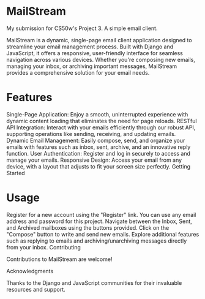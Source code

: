 # MailStream
My submission for CS50w's Project 3. A simple email client. 

MailStream is a dynamic, single-page email client application designed to streamline your email management process. Built with Django and JavaScript, it offers a responsive, user-friendly interface for seamless navigation across various devices. Whether you're composing new emails, managing your inbox, or archiving important messages, MailStream provides a comprehensive solution for your email needs.

# Features

Single-Page Application: Enjoy a smooth, uninterrupted experience with dynamic content loading that eliminates the need for page reloads.
RESTful API Integration: Interact with your emails efficiently through our robust API, supporting operations like sending, receiving, and updating emails.
Dynamic Email Management: Easily compose, send, and organize your emails with features such as inbox, sent, archive, and an innovative reply function.
User Authentication: Register and log in securely to access and manage your emails.
Responsive Design: Access your email from any device, with a layout that adjusts to fit your screen size perfectly.
Getting Started

# Usage
Register for a new account using the "Register" link. You can use any email address and password for this project.
Navigate between the Inbox, Sent, and Archived mailboxes using the buttons provided.
Click on the "Compose" button to write and send new emails.
Explore additional features such as replying to emails and archiving/unarchiving messages directly from your inbox.
Contributing

Contributions to MailStream are welcome!

Acknowledgments

Thanks to the Django and JavaScript communities for their invaluable resources and support.
